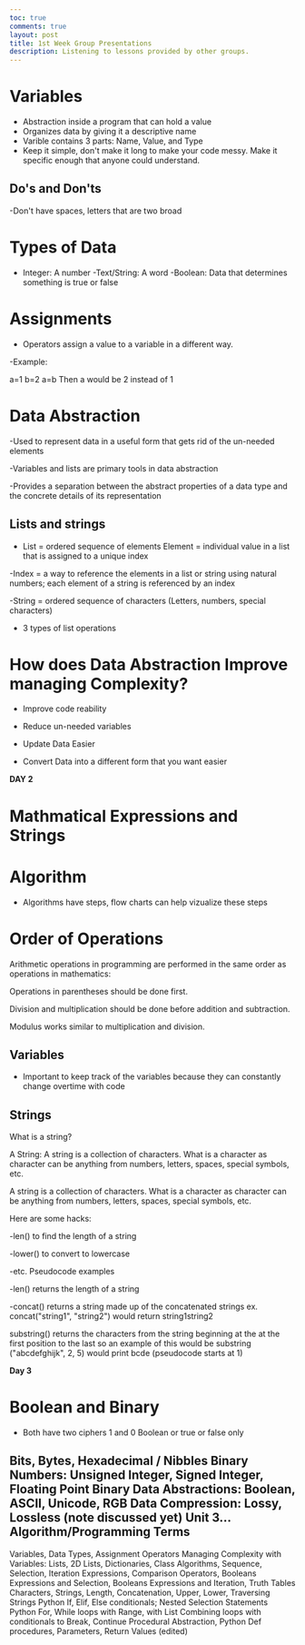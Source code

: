 ```yaml
---
toc: true
comments: true
layout: post
title: 1st Week Group Presentations
description: Listening to lessons provided by other groups.
---
```


# Variables
- Abstraction inside a program that can hold a value
- Organizes data by giving it a descriptive name
- Varible contains 3 parts: Name, Value, and Type
- Keep it simple, don't make it long to make your code messy. Make it specific enough that anyone could understand.

## Do's and Don'ts

-Don't have spaces, letters that are two broad

# Types of Data

- Integer: A number
-Text/String: A word
-Boolean: Data that determines something is true or false

# Assignments

- Operators assign a value to a variable in a different way. 

-Example: 

a=1
b=2
a=b
Then a would be 2 instead of 1

# Data Abstraction
-Used to represent data in a useful form that gets rid of the un-needed elements 

-Variables and lists are primary tools in data abstraction

-Provides a separation between the abstract properties of a data type and the concrete details of its representation

## Lists and strings

- List = ordered sequence of elements
Element = individual value in a list that is assigned to a unique index

-Index = a way to reference the elements in a list or string using natural numbers; each element of a string is referenced by an index

-String = ordered sequence of characters (Letters, numbers, special characters)

- 3 types of list operations 

# How does Data Abstraction Improve managing Complexity?

- Improve code reability

- Reduce un-needed variables

- Update Data Easier

- Convert Data into a different form that you want easier

**DAY 2**

# Mathmatical Expressions and Strings

# Algorithm 

- Algorithms have steps, flow charts can help vizualize these steps

# Order of Operations

Arithmetic operations in programming are performed in the same order as operations in mathematics:

Operations in parentheses should be done first.

Division and multiplication should be done before addition and subtraction.

Modulus works similar to multiplication and division.

## Variables

- Important to keep track of the variables because they can constantly change overtime with code

## Strings

What is a string?

A String: A string is a collection of characters. What is a character as character can be anything from numbers, letters, spaces, special symbols, etc.

A string is a collection of characters. What is a character as character can be anything from numbers, letters, spaces, special symbols, etc.

Here are some hacks:

-len() to find the length of a string

-lower() to convert to lowercase

-etc. Pseudocode examples

-len() returns the length of a string

-concat() returns a string made up of the concatenated strings ex. concat("string1", "string2") would return string1string2

substring() returns the characters from the string beginning at the at the first position to the last so an example of this would be substring ("abcdefghijk", 2, 5) would print bcde (pseudocode starts at 1)

**Day 3**

# Boolean and Binary

- Both have two ciphers 1 and 0
Boolean or true or false only

Bits, Bytes, Hexadecimal / Nibbles
Binary Numbers: Unsigned Integer, Signed Integer, Floating Point
Binary Data Abstractions: Boolean, ASCII, Unicode, RGB
Data Compression: Lossy, Lossless (note discussed yet)
Unit 3… Algorithm/Programming Terms
-------------------
Variables, Data Types, Assignment Operators
Managing Complexity with Variables:  Lists, 2D Lists, Dictionaries, Class
Algorithms, Sequence, Selection, Iteration
Expressions, Comparison Operators, Booleans Expressions and Selection, Booleans Expressions and Iteration, Truth Tables
Characters, Strings, Length, Concatenation, Upper, Lower, Traversing Strings
Python If, Elif, Else conditionals; Nested Selection Statements
Python For, While loops with Range, with List
Combining loops with conditionals to Break, Continue
Procedural Abstraction, Python Def procedures, Parameters, Return Values (edited) 
